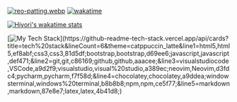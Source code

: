 [![reo-patting.webp](https://i.postimg.cc/RFM2CQFY/reo-patting.webp)](https://postimg.cc/mc5m8973) [![wakatime](https://wakatime.com/badge/user/49dba2c5-26e1-43a7-9d07-e0f8613d1227.svg)](https://wakatime.com/@49dba2c5-26e1-43a7-9d07-e0f8613d1227)

[![Hiyori's wakatime stats](https://github-readme-stats.vercel.app/api/wakatime?username=hiyori&range=last_year&is_including_today=true&theme=buefy)](https://github.com/anuraghazra/github-readme-stats#wakatime-week-stats)

[![My Tech Stack](https://github-readme-tech-stack.vercel.app/api/cards?title=tech%20stack&lineCount=6&theme=catppuccin_latte&line1=html5,html5,ef8abf;css3,css3,81d5df;bootstrap,bootstrap,d69ee6;javascript,javascript,def471;&line2=git,git,c86169;github,github,aaacee;&line3=visualstudiocode,VSCode,a9d2f9;visualstudio,visual%20studio,a389ec;neovim,Neovim,d3fdc4;pycharm,pycharm,f7f58d;&line4=chocolatey,chocolatey,a9ddea;windowsterminal,windows%20terminal,b8b8b8;npm,npm,ce5f77;&line5=markdown,markdown,87e8e7;latex,latex,4b41d8;)](https://github-readme-tech-stack.vercel.app/api/cards?title=tech%20stack&lineCount=6&theme=catppuccin_latte&line1=html5,html5,ef8abf;css3,css3,81d5df;bootstrap,bootstrap,d69ee6;javascript,javascript,def471;&line2=git,git,c86169;github,github,aaacee;&line3=visualstudiocode,VSCode,a9d2f9;visualstudio,visual%20studio,a389ec;neovim,Neovim,d3fdc4;pycharm,pycharm,f7f58d;&line4=chocolatey,chocolatey,a9ddea;windowsterminal,windows%20terminal,b8b8b8;npm,npm,ce5f77;&line5=markdown,markdown,87e8e7;latex,latex,4b41d8;)
